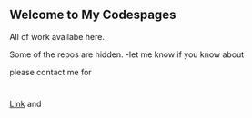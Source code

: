 ## Welcome to My Codespages


All of work availabe here. 

Some of the repos are hidden. -let me know if you know about  

please contact me for 

#

[Link](https://github.com/embuldeniya/) and 
